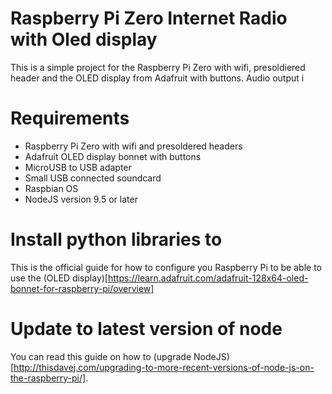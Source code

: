 Raspberry Pi Zero Internet Radio with Oled display
==================================================

 This is a simple project for the Raspberry Pi Zero with wifi, presoldiered header and the OLED display from Adafruit with buttons. Audio output i

# Requirements

 - Raspberry Pi Zero with wifi and presoldered headers
 - Adafruit OLED display bonnet with buttons
 - MicroUSB to USB adapter
 - Small USB connected soundcard
 - Raspbian OS
 - NodeJS version 9.5 or later

# Install python libraries to

This is the official guide for how to configure you Raspberry Pi to be able to use the (OLED display)[https://learn.adafruit.com/adafruit-128x64-oled-bonnet-for-raspberry-pi/overview]

# Update to latest version of node

You can read this guide on how to (upgrade NodeJS)[http://thisdavej.com/upgrading-to-more-recent-versions-of-node-js-on-the-raspberry-pi/].



